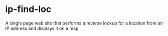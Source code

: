 # ip-find-loc
A single page web site that performs a reverse lookup for a location from an IP address and displays it on a map
